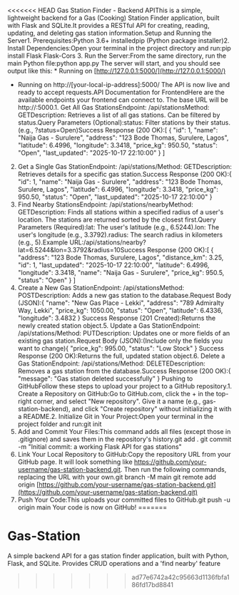 <<<<<<< HEAD
Gas Station Finder - Backend APIThis is a simple, lightweight backend for a Gas (Cooking) Station Finder application, built with Flask and SQLite.It provides a RESTful API for creating, reading, updating, and deleting gas station information.Setup and Running the Server1. Prerequisites:Python 3.6+ installedpip (Python package installer)2. Install Dependencies:Open your terminal in the project directory and run:pip install Flask Flask-Cors
3. Run the Server:From the same directory, run the main Python file:python app.py
The server will start, and you should see output like this: * Running on [http://127.0.0.1:5000/](http://127.0.0.1:5000/)
 * Running on http://[your-local-ip-address]:5000/
The API is now live and ready to accept requests.API Documentation for FrontendHere are the available endpoints your frontend can connect to. The base URL will be http://<server-ip>:5000.1. Get All Gas StationsEndpoint: /api/stationsMethod: GETDescription: Retrieves a list of all gas stations. Can be filtered by status.Query Parameters (Optional):status: Filter stations by their status. (e.g., ?status=Open)Success Response (200 OK):[
  {
    "id": 1,
    "name": "Naija Gas - Surulere",
    "address": "123 Bode Thomas, Surulere, Lagos",
    "latitude": 6.4996,
    "longitude": 3.3418,
    "price_kg": 950.50,
    "status": "Open",
    "last_updated": "2025-10-17 22:10:00"
  }
]
2. Get a Single Gas StationEndpoint: /api/stations/<id>Method: GETDescription: Retrieves details for a specific gas station.Success Response (200 OK):{
  "id": 1,
  "name": "Naija Gas - Surulere",
  "address": "123 Bode Thomas, Surulere, Lagos",
  "latitude": 6.4996,
  "longitude": 3.3418,
  "price_kg": 950.50,
  "status": "Open",
  "last_updated": "2025-10-17 22:10:00"
}
3. Find Nearby StationsEndpoint: /api/stations/nearbyMethod: GETDescription: Finds all stations within a specified radius of a user's location. The stations are returned sorted by the closest first.Query Parameters (Required):lat: The user's latitude (e.g., 6.5244).lon: The user's longitude (e.g., 3.3792).radius: The search radius in kilometers (e.g., 5).Example URL:/api/stations/nearby?lat=6.5244&lon=3.3792&radius=10Success Response (200 OK):[
    {
        "address": "123 Bode Thomas, Surulere, Lagos",
        "distance_km": 3.25,
        "id": 1,
        "last_updated": "2025-10-17 22:10:00",
        "latitude": 6.4996,
        "longitude": 3.3418,
        "name": "Naija Gas - Surulere",
        "price_kg": 950.5,
        "status": "Open"
    }
]
4. Create a New Gas StationEndpoint: /api/stationsMethod: POSTDescription: Adds a new gas station to the database.Request Body (JSON):{
  "name": "New Gas Place - Lekki",
  "address": "789 Admiralty Way, Lekki",
  "price_kg": 1050.00,
  "status": "Open",
  "latitude": 6.4336,
  "longitude": 3.4832
}
Success Response (201 Created):Returns the newly created station object.5. Update a Gas StationEndpoint: /api/stations/<id>Method: PUTDescription: Updates one or more fields of an existing gas station.Request Body (JSON):(Include only the fields you want to change){
  "price_kg": 995.00,
  "status": "Low Stock"
}
Success Response (200 OK):Returns the full, updated station object.6. Delete a Gas StationEndpoint: /api/stations/<id>Method: DELETEDescription: Removes a gas station from the database.Success Response (200 OK):{
  "message": "Gas station deleted successfully"
}
Pushing to GitHubFollow these steps to upload your project to a GitHub repository.1. Create a Repository on GitHub:Go to GitHub.com, click the + in the top-right corner, and select "New repository". Give it a name (e.g., gas-station-backend), and click "Create repository" without initializing it with a README.2. Initialize Git in Your Project:Open your terminal in the project folder and run:git init
3. Add and Commit Your Files:This command adds all files (except those in .gitignore) and saves them in the repository's history.git add .
git commit -m "Initial commit: a working Flask API for gas stations"
4. Link Your Local Repository to GitHub:Copy the repository URL from your GitHub page. It will look something like https://github.com/your-username/gas-station-backend.git. Then run the following commands, replacing the URL with your own.git branch -M main
git remote add origin [https://github.com/your-username/gas-station-backend.git](https://github.com/your-username/gas-station-backend.git)
5. Push Your Code:This uploads your committed files to GitHub.git push -u origin main
Your code is now on GitHub!
=======
# Gas-Station
A simple backend API for a gas station finder application, built with Python, Flask, and SQLite. Provides CRUD operations and a 'find nearby' feature
>>>>>>> ad77e6742a42c95663d1136fbfa186fd17bd8841
